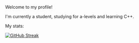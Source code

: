 Welcome to my profile!

I'm currently a student, studying for a-levels and learning C++.

My stats:

[![GitHub Streak](https://streak-stats.demolab.com/?user=Filip-Ignaciuk)](https://git.io/streak-stats)

